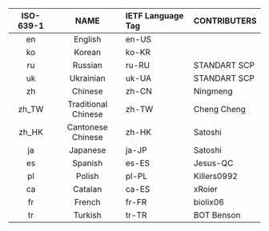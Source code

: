 | ISO-639-1 |   NAME    | IETF Language Tag | CONTRIBUTERS |
| :-------: | :-------: | :---------------- | ------------ |
|    en     |      English      | en-US             |              |
|    ko     |      Korean       | ko-KR             |              |
|    ru     |      Russian      | ru-RU             | STANDART SCP |
|    uk     |     Ukrainian     | uk-UA             | STANDART SCP |
|    zh     |      Chinese      | zh-CN             | Ningmeng     |
|   zh_TW   |Traditional Chinese| zh-TW             | Cheng Cheng  |
|   zh_HK   | Cantonese Chinese | zh-HK             | Satoshi      |
|    ja     |      Japanese     | ja-JP             | Satoshi      |
|    es     |      Spanish      | es-ES             | Jesus-QC     |
|    pl     |      Polish       | pl-PL             | Killers0992  |
|    ca     |      Catalan      | ca-ES             | xRoier       |
|    fr     |      French       | fr-FR             | biolix06     |
|    tr     |      Turkish      | tr-TR             | BOT Benson   |
